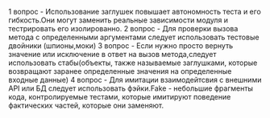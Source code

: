 1 вопрос  - Использование заглушек повышает автономность теста и его гибкость.Они могут заменить реальные зависимости модуля и тестрировать его изолированно.
2 вопрос - Для проверки вызова метода с определенными аргументами следует использовать тестовые двойники (шпионы,моки)
3 вопрос - Если нужно просто вернуть значение или исключение в ответ на вызов метода,следует использовать стабы(объекты, также называемые заглушками, которые возвращают заранее определенные значения на определенные входные данные)
4 вопрос - Для имитации взаимодейтсвия с внешними API или БД следует использовать фэйки.Fake - небольшие фрагменты кода, контролируемые тестами, которые имитируют поведение фактических частей, которые они заменяют.